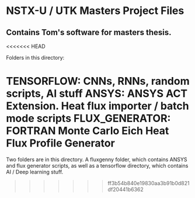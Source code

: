 # NSTX-U / UTK Masters Project Files
## Contains Tom's software for masters thesis.

<<<<<<< HEAD

Folders in this directory:

TENSORFLOW:		CNNs, RNNs, random scripts, AI stuff
ANSYS:			ANSYS ACT Extension.  Heat flux importer / batch mode scripts
FLUX_GENERATOR:		FORTRAN Monte Carlo Eich Heat Flux Profile Generator
=======
Two folders are in this directory.  A fluxgenny folder, which contains
ANSYS and flux generator scripts, as well as a tensorflow directory, which
contains AI / Deep learning stuff.
>>>>>>> ff3b54b840e19830aa3b91b0d821df20441b6362
